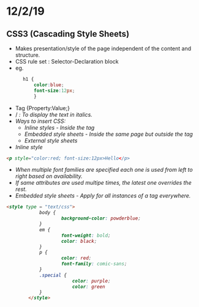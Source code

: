 # 12/2/19
## CSS3 (Cascading Style Sheets)
* Makes presentation/style of the page independent of the content and structure.
* CSS rule set : Selector-Declaration block
* eg. 
```css
      h1 {
          color:blue; 
          font-size:12px;
          }
```
* Tag {Property:Value;}
* /<em> : To display the text in italics.
* Ways to insert CSS:
  * Inline styles - Inside the tag
  * Embedded style sheets - Inside the same page but outside the tag
  * External style sheets
* Inline style
```html
<p style="color:red; font-size:12px>Hello</p>
```

* When multiple font families are specified each one is used from left to right based on availability.
* If same attributes are used multipe times, the latest one overrides the rest.
* Embedded style sheets - Apply for all instances of a tag everywhere.
```html
<style type = "text/css">
			body {
					background-color: powderblue;
			}
			em {
					font-weight: bold;
					color: black;
			}
			p {
					color: red; 
					font-family: comic-sans;
			}
			.special {
						color: purple;
						color: green
			}
		</style>
```

